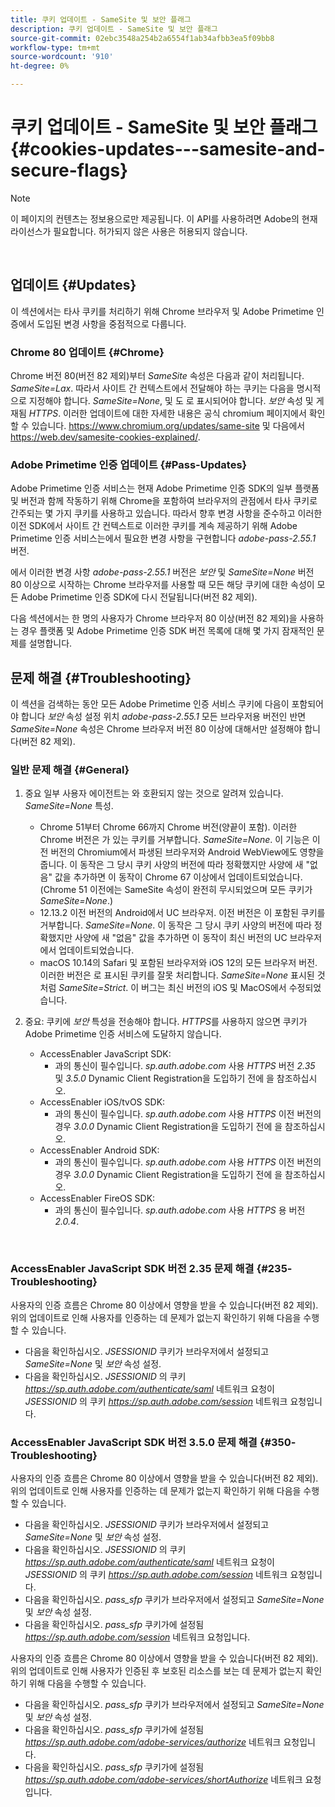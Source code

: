 ```yaml
---
title: 쿠키 업데이트 - SameSite 및 보안 플래그
description: 쿠키 업데이트 - SameSite 및 보안 플래그
source-git-commit: 02ebc3548a254b2a6554f1ab34afbb3ea5f09bb8
workflow-type: tm+mt
source-wordcount: '910'
ht-degree: 0%

---
```


# 쿠키 업데이트 - SameSite 및 보안 플래그 {#cookies-updates---samesite-and-secure-flags}

>[!NOTE]
>
>이 페이지의 컨텐츠는 정보용으로만 제공됩니다. 이 API를 사용하려면 Adobe의 현재 라이선스가 필요합니다. 허가되지 않은 사용은 허용되지 않습니다.

</br>


## 업데이트 {#Updates}

이 섹션에서는 타사 쿠키를 처리하기 위해 Chrome 브라우저 및 Adobe Primetime 인증에서 도입된 변경 사항을 중점적으로 다룹니다.



### Chrome 80 업데이트 {#Chrome}

Chrome 버전 80(버전 82 제외)부터 *SameSite* 속성은 다음과 같이 처리됩니다. *SameSite=Lax*. 따라서 사이트 간 컨텍스트에서 전달해야 하는 쿠키는 다음을 명시적으로 지정해야 합니다. *SameSite=None*, 및 도 로 표시되어야 합니다. *보안* 속성 및 게재됨 *HTTPS*. 이러한 업데이트에 대한 자세한 내용은 공식 chromium 페이지에서 확인할 수 있습니다. <https://www.chromium.org/updates/same-site> 및 다음에서 <https://web.dev/samesite-cookies-explained/>.


### Adobe Primetime 인증 업데이트 {#Pass-Updates}

Adobe Primetime 인증 서비스는 현재 Adobe Primetime 인증 SDK의 일부 플랫폼 및 버전과 함께 작동하기 위해 Chrome을 포함하여 브라우저의 관점에서 타사 쿠키로 간주되는 몇 가지 쿠키를 사용하고 있습니다. 따라서 향후 변경 사항을 준수하고 이러한 이전 SDK에서 사이트 간 컨텍스트로 이러한 쿠키를 계속 제공하기 위해 Adobe Primetime 인증 서비스는에서 필요한 변경 사항을 구현합니다 *adobe-pass-2.55.1* 버전.

에서 이러한 변경 사항 *adobe-pass-2.55.1* 버전은 *보안* 및 *SameSite=None* 버전 80 이상으로 시작하는 Chrome 브라우저를 사용할 때 모든 해당 쿠키에 대한 속성이 모든 Adobe Primetime 인증 SDK에 다시 전달됩니다(버전 82 제외).

다음 섹션에서는 한 명의 사용자가 Chrome 브라우저 80 이상(버전 82 제외)을 사용하는 경우 플랫폼 및 Adobe Primetime 인증 SDK 버전 목록에 대해 몇 가지 잠재적인 문제를 설명합니다.

## 문제 해결 {#Troubleshooting}

이 섹션을 검색하는 동안 모든 Adobe Primetime 인증 서비스 쿠키에 다음이 포함되어야 합니다 *보안* 속성 설정 위치 *adobe-pass-2.55.1* 모든 브라우저용 버전인 반면 *SameSite=None* 속성은 Chrome 브라우저 버전 80 이상에 대해서만 설정해야 합니다(버전 82 제외).


### 일반 문제 해결 {#General}

1. 중요 일부 사용자 에이전트는 와 호환되지 않는 것으로 알려져 있습니다. *SameSite=None* 특성.

   - Chrome 51부터 Chrome 66까지 Chrome 버전(양끝이 포함). 이러한 Chrome 버전은 가 있는 쿠키를 거부합니다. *SameSite=None*. 이 기능은 이전 버전의 Chromium에서 파생된 브라우저와 Android WebView에도 영향을 줍니다. 이 동작은 그 당시 쿠키 사양의 버전에 따라 정확했지만 사양에 새 &quot;없음&quot; 값을 추가하면 이 동작이 Chrome 67 이상에서 업데이트되었습니다. (Chrome 51 이전에는 SameSite 속성이 완전히 무시되었으며 모든 쿠키가 *SameSite=None*.)
   - 12.13.2 이전 버전의 Android에서 UC 브라우저. 이전 버전은 이 포함된 쿠키를 거부합니다. *SameSite=None*. 이 동작은 그 당시 쿠키 사양의 버전에 따라 정확했지만 사양에 새 &quot;없음&quot; 값을 추가하면 이 동작이 최신 버전의 UC 브라우저에서 업데이트되었습니다.
   - macOS 10.14의 Safari 및 포함된 브라우저와 iOS 12의 모든 브라우저 버전. 이러한 버전은 로 표시된 쿠키를 잘못 처리합니다. *SameSite=None* 표시된 것처럼 *SameSite=Strict*. 이 버그는 최신 버전의 iOS 및 MacOS에서 수정되었습니다.


1. 중요: 쿠키에 *보안* 특성을 전송해야 합니다. *HTTPS*&#x200B;를 사용하지 않으면 쿠키가 Adobe Primetime 인증 서비스에 도달하지 않습니다.

   - AccessEnabler JavaScript SDK:
      - 과의 통신이 필수입니다. *sp.auth.adobe.com* 사용 *HTTPS* 버전 *2.35* 및 *3.5.0* Dynamic Client Registration을 도입하기 전에 을 참조하십시오.
   - AccessEnabler iOS/tvOS SDK:
      - 과의 통신이 필수입니다. *sp.auth.adobe.com* 사용 *HTTPS* 이전 버전의 경우 *3.0.0* Dynamic Client Registration을 도입하기 전에 을 참조하십시오.
   - AccessEnabler Android SDK:
      - 과의 통신이 필수입니다. *sp.auth.adobe.com* 사용 *HTTPS* 이전 버전의 경우 *3.0.0* Dynamic Client Registration을 도입하기 전에 을 참조하십시오.
   - AccessEnabler FireOS SDK:
      - 과의 통신이 필수입니다. *sp.auth.adobe.com* 사용 *HTTPS* 용 버전 *2.0.4*.

</br>

### AccessEnabler JavaScript SDK 버전 2.35 문제 해결 {#235-Troubleshooting}

사용자의 인증 흐름은 Chrome 80 이상에서 영향을 받을 수 있습니다(버전 82 제외). 위의 업데이트로 인해 사용자를 인증하는 데 문제가 없는지 확인하기 위해 다음을 수행할 수 있습니다.

- 다음을 확인하십시오. *JSESSIONID* 쿠키가 브라우저에서 설정되고 *SameSite=None* 및 *보안* 속성 설정.
- 다음을 확인하십시오. *JSESSIONID* 의 쿠키 *https://sp.auth.adobe.com/authenticate/saml* 네트워크 요청이 *JSESSIONID* 의 쿠키 *https://sp.auth.adobe.com/session* 네트워크 요청입니다.


### AccessEnabler JavaScript SDK 버전 3.5.0 문제 해결 {#350-Troubleshooting}

사용자의 인증 흐름은 Chrome 80 이상에서 영향을 받을 수 있습니다(버전 82 제외). 위의 업데이트로 인해 사용자를 인증하는 데 문제가 없는지 확인하기 위해 다음을 수행할 수 있습니다.

- 다음을 확인하십시오. *JSESSIONID* 쿠키가 브라우저에서 설정되고 *SameSite=None* 및 *보안* 속성 설정.
- 다음을 확인하십시오. *JSESSIONID* 의 쿠키 *https://sp.auth.adobe.com/authenticate/saml* 네트워크 요청이 *JSESSIONID* 의 쿠키 *https://sp.auth.adobe.com/session* 네트워크 요청입니다.
- 다음을 확인하십시오. *pass\_sfp* 쿠키가 브라우저에서 설정되고 *SameSite=None* 및 *보안* 속성 설정.
- 다음을 확인하십시오. *pass\_sfp* 쿠키가에 설정됨 *https://sp.auth.adobe.com/session* 네트워크 요청입니다.


사용자의 인증 흐름은 Chrome 80 이상에서 영향을 받을 수 있습니다(버전 82 제외). 위의 업데이트로 인해 사용자가 인증된 후 보호된 리소스를 보는 데 문제가 없는지 확인하기 위해 다음을 수행할 수 있습니다.

- 다음을 확인하십시오. *pass\_sfp* 쿠키가 브라우저에서 설정되고 *SameSite=None* 및 *보안* 속성 설정.
- 다음을 확인하십시오. *pass\_sfp* 쿠키가에 설정됨 *https://sp.auth.adobe.com/adobe-services/authorize* 네트워크 요청입니다.
- 다음을 확인하십시오. *pass\_sfp* 쿠키가에 설정됨 *https://sp.auth.adobe.com/adobe-services/shortAuthorize* 네트워크 요청입니다.
